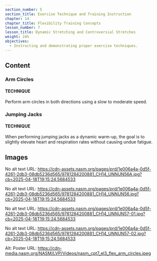 ```yaml
---
section_number: 5
section_title: Exercise Technique and Training Instruction
chapter: 14
chapter_title: Flexibility Training Concepts
lesson_number: 7
lesson_title: Dynamic Stretching and Controversial Stretches
weight: 24%
objectives:
  - Instructing and demonstrating proper exercise techniques.
---
```


## Content
### Arm Circles

#### TECHNIQUE

Perform arm circles in both directions using a slow to moderate speed.

### Jumping Jacks

#### TECHNIQUE

When performing jumping jacks as a dynamic warm-up, the goal is to slightly elevate heart and respiration rates without causing undue fatigue.

## Images

No alt text
URL: https://cdn-assets.nasm.org/pages/prd/1e006a4a-0d5f-4261-2db3-08db5236d565/9781284200881_CH14_UNNUN56A.jpg?cb=2025-04-18T19:15:24.5684533

No alt text
URL: https://cdn-assets.nasm.org/pages/prd/1e006a4a-0d5f-4261-2db3-08db5236d565/9781284200881_CH14_UNNUN56.jpg?cb=2025-04-18T19:15:24.5684533

No alt text
URL: https://cdn-assets.nasm.org/pages/prd/1e006a4a-0d5f-4261-2db3-08db5236d565/9781284200881_CH14_UNNUN57-01.jpg?cb=2025-04-18T19:15:24.5684533

No alt text
URL: https://cdn-assets.nasm.org/pages/prd/1e006a4a-0d5f-4261-2db3-08db5236d565/9781284200881_CH14_UNNUN57-02.jpg?cb=2025-04-18T19:15:24.5684533

Alt: Poster
URL: https://cdn-media.nasm.org/NASM/LVP/Videos/nasm_cpt7_el3_flex_arm_circles.jpeg
